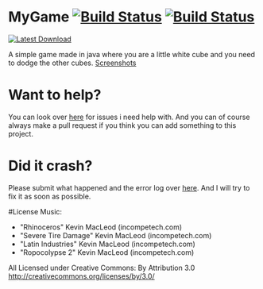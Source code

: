 # MyGame [![Build Status](https://travis-ci.org/victorheld/MyGame.svg?branch=master)](https://travis-ci.org/victorheld/MyGame) [![Build Status](http://80.60.83.220:8080/buildStatus/icon?job=MyGame)](http://80.60.83.220:8080/job/MyGame/)

[![Latest Download](http://xirion.net/download2.png)](https://github.com/victorheld/MyGame/releases/latest)

A simple game made in java where you are a little white cube and you need to dodge the other cubes.
[Screenshots](http://imgur.com/a/zMQyc)

# Want to help?
You can look over [here](https://github.com/victorheld/MyGame/issues?q=is%3Aopen+label%3A%22help+wanted%22) for issues i need help with. And you can of course always make a pull request if you think you can add something to this project. 

# Did it crash?
Please submit what happened and the error log over [here](https://github.com/victorheld/MyGame/issues). And I will try to fix it as soon as possible.

#License
Music:
* "Rhinoceros" Kevin MacLeod (incompetech.com)
* "Severe Tire Damage" Kevin MacLeod (incompetech.com)
* "Latin Industries" Kevin MacLeod (incompetech.com)
* "Ropocolypse 2" Kevin MacLeod (incompetech.com)

All Licensed under Creative Commons: By Attribution 3.0
http://creativecommons.org/licenses/by/3.0/

